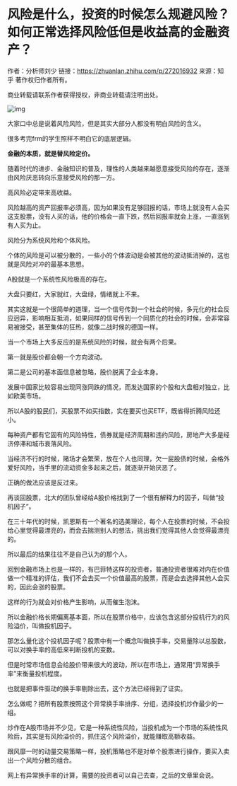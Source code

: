 # 风险是什么，投资的时候怎么规避风险？如何正常选择风险低但是收益高的金融资产？

作者：分析师刘少
链接：https://zhuanlan.zhihu.com/p/272016932
来源：知乎
著作权归作者所有。

商业转载请联系作者获得授权，非商业转载请注明出处。


![img](https://pic3.zhimg.com/v2-3f09c900664f876eb452cab5747f7e4e_720w.jpeg?source=d16d100b)

大家口中总是说着风险风险，但是其实大部分人都没有明白风险的含义。

很多考完frm的学生照样不明白它的底层逻辑。

**金融的本质，就是替风险定价。**

随着时代的进步、金融知识的普及，理性的人类越来越愿意接受风险的存在，逐渐由风险厌恶转向乐意接受风险的那一方。

高风险必定带来高收益。

风险越高的资产回报率必须高，因为如果没有足够回报的话，市场上就没有人会买这支股票，没有人买的话，他的价格会一直下跌，然后回报率就会上涨，一直涨到有人买为止。

风险分为系统风险和个体风险。

个体的风险是可以被分散的，一些小的个体波动是会被其他的波动抵消掉的，这也就是风险对冲的最基本思想。

A股就是一个系统性风险极高的存在。

大盘只要红，大家就红，大盘绿，情绪就上不来。

其实这就是一个很简单的道理，当一个信号传到一个社会的时候，多元化的社会反应迥异，影响相互抵消，如果同样的信号传到一个同质化的社会的时候，会非常容易被接受，甚至集体的狂热，就像二战时候的德国一样。

当一个市场上大多反应的是系统风险的时候，就会有两个后果。

第一就是股价都会朝一个方向波动。

第二是公司的基本面信息被忽略，股价脱离了企业本身。

发展中国家比较容易出现同涨同跌的情况，而发达国家的个股和大盘相对独立，比如欧美市场。

所以A股的股民们，买股票不如买指数，实在要买也买ETF，既省得折腾风险还小。

每种资产都有它固有的风险特性，债券就是经济周期和违约风险，房地产大多是经济停滞和城市衰落风险。

当经济不行的时候，赌场才会繁荣，放在个人也同理，欠一屁股债的时候，会格外爱好风险，当手里的流动资金多起来之后，就逐渐开始厌恶了。

正确的做法应该是反过来。

再谈回股票，北大的团队曾经给A股价格找到了一个很有解释力的因子，叫做“投机因子”。

在三十年代的时候，凯恩斯有一个著名的选美理论，每个人在投票的时候，不会投给心里觉得最漂亮的，而会去揣测别人的想法，挑出我们觉得其他人会觉得最漂亮的。

所以最后的结果往往不是自己认为的那个人。

回到金融市场上也是一样的，有巴菲特这样的投资者，普通投资者很难对内在价值做一个精准的评估，我们不会去买一个价值最高的股票，而是会去选择其他人会买的，因此会涨的股票。

这样的行为就会对价格产生影响，从而催生泡沫。

所以金融价格长期偏离基本面，所以在股票价格中，应该包含这部分投机行为的风险溢价，叫做投机因子。

那怎么量化这个投机因子呢？股票中有一个概念叫做换手率，交易量除以总股数，可以对换手率的高低来判断投机的变数。

但是时常市场信息会给股价带来很大的波动，所以在市场上，通常用“异常换手率”来衡量投机程度。

也就是把事件驱动的换手率剔除出去，这个方法已经得到了证实。

怎么做呢？把所有股票按照这个异常换手率排序、分组，选择投机炒作最少的一组。

炒作在A股市场并不少见，它是一种系统性风险，当投机成为一个市场的系统性风险后，其实是有风险溢价的，抓住这个风险溢价，就能赚取高额收益。

跟风靡一时的动量交易策略一样，投机策略也不是对单个股票进行操作，要买入卖出一个风险分散的组合。

网上有异常换手率的计算，需要的投资者可以自己去查，之后的文章里会说。

